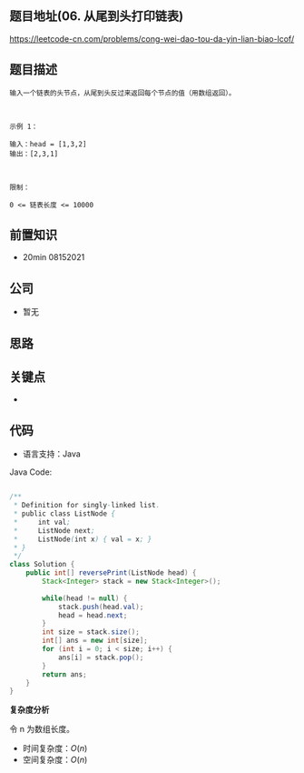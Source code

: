 
## 题目地址(06. 从尾到头打印链表)

https://leetcode-cn.com/problems/cong-wei-dao-tou-da-yin-lian-biao-lcof/

## 题目描述

```
输入一个链表的头节点，从尾到头反过来返回每个节点的值（用数组返回）。

 

示例 1：

输入：head = [1,3,2]
输出：[2,3,1]

 

限制：

0 <= 链表长度 <= 10000
```

## 前置知识

- 20min 08152021

## 公司

- 暂无

## 思路

## 关键点

-  

## 代码

- 语言支持：Java

Java Code:

```java

/**
 * Definition for singly-linked list.
 * public class ListNode {
 *     int val;
 *     ListNode next;
 *     ListNode(int x) { val = x; }
 * }
 */
class Solution {
    public int[] reversePrint(ListNode head) {
        Stack<Integer> stack = new Stack<Integer>();
        
        while(head != null) {
            stack.push(head.val);
            head = head.next;
        }
        int size = stack.size();
        int[] ans = new int[size];
        for (int i = 0; i < size; i++) {
            ans[i] = stack.pop();
        }
        return ans;
    }
}

```


**复杂度分析**

令 n 为数组长度。

- 时间复杂度：$O(n)$
- 空间复杂度：$O(n)$


